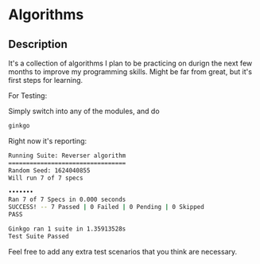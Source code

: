 # Algorithms

## Description

It's a collection of algorithms I plan to be practicing on durign the next few months to improve my programming skills. Might be far from great, but it's first steps for learning.

For Testing: 

Simply switch into any of the modules, and do

```bash
ginkgo
```

Right now it's reporting:

```bash
Running Suite: Reverser algorithm
=================================
Random Seed: 1624040855
Will run 7 of 7 specs

•••••••
Ran 7 of 7 Specs in 0.000 seconds
SUCCESS! -- 7 Passed | 0 Failed | 0 Pending | 0 Skipped
PASS

Ginkgo ran 1 suite in 1.35913528s
Test Suite Passed
```

Feel free to add any extra test scenarios that you think are necessary.
